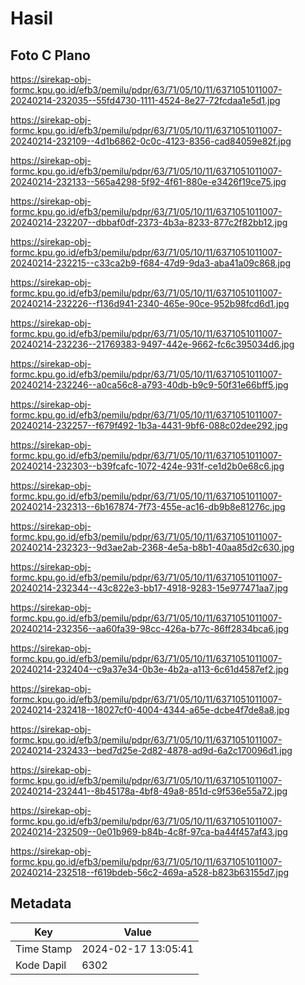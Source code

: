 # Hasil

## Foto C Plano

https://sirekap-obj-formc.kpu.go.id/efb3/pemilu/pdpr/63/71/05/10/11/6371051011007-20240214-232035--55fd4730-1111-4524-8e27-72fcdaa1e5d1.jpg

https://sirekap-obj-formc.kpu.go.id/efb3/pemilu/pdpr/63/71/05/10/11/6371051011007-20240214-232109--4d1b6862-0c0c-4123-8356-cad84059e82f.jpg

https://sirekap-obj-formc.kpu.go.id/efb3/pemilu/pdpr/63/71/05/10/11/6371051011007-20240214-232133--565a4298-5f92-4f61-880e-e3426f19ce75.jpg

https://sirekap-obj-formc.kpu.go.id/efb3/pemilu/pdpr/63/71/05/10/11/6371051011007-20240214-232207--dbbaf0df-2373-4b3a-8233-877c2f82bb12.jpg

https://sirekap-obj-formc.kpu.go.id/efb3/pemilu/pdpr/63/71/05/10/11/6371051011007-20240214-232215--c33ca2b9-f684-47d9-9da3-aba41a09c868.jpg

https://sirekap-obj-formc.kpu.go.id/efb3/pemilu/pdpr/63/71/05/10/11/6371051011007-20240214-232226--f136d941-2340-465e-90ce-952b98fcd6d1.jpg

https://sirekap-obj-formc.kpu.go.id/efb3/pemilu/pdpr/63/71/05/10/11/6371051011007-20240214-232236--21769383-9497-442e-9662-fc6c395034d6.jpg

https://sirekap-obj-formc.kpu.go.id/efb3/pemilu/pdpr/63/71/05/10/11/6371051011007-20240214-232246--a0ca56c8-a793-40db-b9c9-50f31e66bff5.jpg

https://sirekap-obj-formc.kpu.go.id/efb3/pemilu/pdpr/63/71/05/10/11/6371051011007-20240214-232257--f679f492-1b3a-4431-9bf6-088c02dee292.jpg

https://sirekap-obj-formc.kpu.go.id/efb3/pemilu/pdpr/63/71/05/10/11/6371051011007-20240214-232303--b39fcafc-1072-424e-931f-ce1d2b0e68c6.jpg

https://sirekap-obj-formc.kpu.go.id/efb3/pemilu/pdpr/63/71/05/10/11/6371051011007-20240214-232313--6b167874-7f73-455e-ac16-db9b8e81276c.jpg

https://sirekap-obj-formc.kpu.go.id/efb3/pemilu/pdpr/63/71/05/10/11/6371051011007-20240214-232323--9d3ae2ab-2368-4e5a-b8b1-40aa85d2c630.jpg

https://sirekap-obj-formc.kpu.go.id/efb3/pemilu/pdpr/63/71/05/10/11/6371051011007-20240214-232344--43c822e3-bb17-4918-9283-15e977471aa7.jpg

https://sirekap-obj-formc.kpu.go.id/efb3/pemilu/pdpr/63/71/05/10/11/6371051011007-20240214-232356--aa60fa39-98cc-426a-b77c-86ff2834bca6.jpg

https://sirekap-obj-formc.kpu.go.id/efb3/pemilu/pdpr/63/71/05/10/11/6371051011007-20240214-232404--c9a37e34-0b3e-4b2a-a113-6c61d4587ef2.jpg

https://sirekap-obj-formc.kpu.go.id/efb3/pemilu/pdpr/63/71/05/10/11/6371051011007-20240214-232418--18027cf0-4004-4344-a65e-dcbe4f7de8a8.jpg

https://sirekap-obj-formc.kpu.go.id/efb3/pemilu/pdpr/63/71/05/10/11/6371051011007-20240214-232433--bed7d25e-2d82-4878-ad9d-6a2c170096d1.jpg

https://sirekap-obj-formc.kpu.go.id/efb3/pemilu/pdpr/63/71/05/10/11/6371051011007-20240214-232441--8b45178a-4bf8-49a8-851d-c9f536e55a72.jpg

https://sirekap-obj-formc.kpu.go.id/efb3/pemilu/pdpr/63/71/05/10/11/6371051011007-20240214-232509--0e01b969-b84b-4c8f-97ca-ba44f457af43.jpg

https://sirekap-obj-formc.kpu.go.id/efb3/pemilu/pdpr/63/71/05/10/11/6371051011007-20240214-232518--f619bdeb-56c2-469a-a528-b823b63155d7.jpg


## Metadata

| Key        | Value               |
| ---------- | ------------------- |
| Time Stamp | 2024-02-17 13:05:41 |
| Kode Dapil | 6302                |



